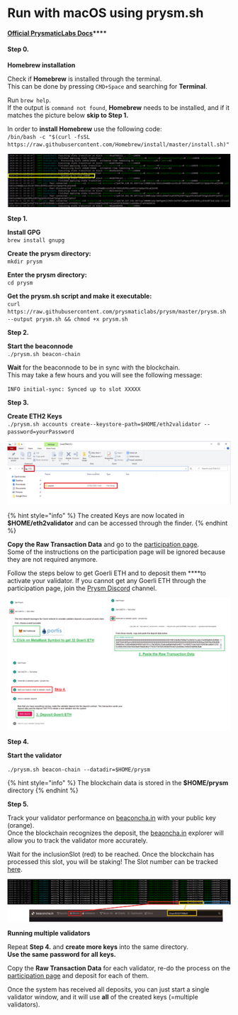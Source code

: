 # Run with macOS using prysm.sh

####  [Official **PrysmaticLabs Docs**](https://docs.prylabs.network/docs/getting-started/)\*\*\*\*

#### Step 0.

**Homebrew installation**

Check if **Homebrew** is installed through the terminal.   
This can be done by pressing `CMD+Space` and searching for **Terminal**.

Run `brew help`.   
If the output is `command not found`, **Homebrew** needs to be installed, and if it matches the picture below **skip to Step 1.**  
  
In order to **install Homebrew** use the following code:  
`/bin/bash -c "$(curl -fsSL https://raw.githubusercontent.com/Homebrew/install/master/install.sh)"`

![](../.gitbook/assets/image%20%2811%29.png)

**Step 1.**

**Install GPG**  
`brew install gnupg`

**Create the prysm directory:**  
`mkdir prysm`

**Enter the prysm directory:**  
`cd prysm`

**Get the prysm.sh script and make it executable:**  
`curl https://raw.githubusercontent.com/prysmaticlabs/prysm/master/prysm.sh --output prysm.sh && chmod +x prysm.sh`

**Step 2.**

**Start the beaconnode**  
`./prysm.sh beacon-chain`

**Wait** for the beaconnode to be in sync with the blockchain.   
This may take a few hours and you will see the following message:

`INFO initial-sync: Synced up to slot XXXXX`

**Step 3.**

**Create ETH2 Keys**  
`./prysm.sh accounts create--keystore-path=$HOME/eth2validator --password=yourPassword` 

![](../.gitbook/assets/image%20%283%29.png)

{% hint style="info" %}
The created Keys are now located in **$HOME/eth2validator** and can be accessed through the finder.
{% endhint %}

**Copy the Raw Transaction Data** and go to the [participation page](https://prylabs.net/participate).  
Some of the instructions on the participation page will be ignored because they are not required anymore. 

Follow the steps below to get Goerli ETH and to deposit them ****to activate your validator. If you cannot get any Goerli ETH through the participation page, join the [Prysm Discord](https://discord.gg/wJW7Rjk) channel.

![](../.gitbook/assets/image%20%2816%29.png)

**Step 4.**

**Start the validator**

`./prysm.sh beacon-chain --datadir=$HOME/prysm`

{% hint style="info" %}
The blockchain data is stored in the **$HOME/prysm** directory
{% endhint %}

**Step 5.**

Track your validator performance on [beaconcha.in](https://beaconcha.in/dashboard?validators=) with your public key \(orange\).   
Once the blockchain recognizes the deposit, the [beaoncha.in](https://beaconcha.in/) explorer will allow you to track the validator more accurately.

Wait for the inclusionSlot \(red\) to be reached. Once the blockchain has processed this slot, you will be staking! The Slot number can be tracked [here](https://beaconcha.in/blocks).

![](../.gitbook/assets/image%20%2819%29.png)

**Running multiple validators** 

Repeat **Step 4.** and **create more keys** into the same directory.   
**Use the same password for all keys.**

Copy the **Raw Transaction Data** for each validator, re-do the process on the [participation page](https://prylabs.net/participate) and deposit for each of them.

Once the system has received all deposits, you can just start a single validator window, and it will use **all** of the created keys \(=multiple validators\).


